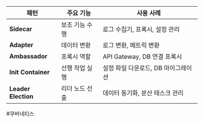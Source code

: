 | 패턴                  | 주요 기능    | 사용 사례                  |
| ------------------- | -------- | ---------------------- |
| **Sidecar**         | 보조 기능 수행 | 로그 수집기, 프록시, 설정 관리     |
| **Adapter**         | 데이터 변환   | 로그 변환, 메트릭 변환          |
| **Ambassador**      | 프록시 역할   | API Gateway, DB 연결 프록시 |
| **Init Container**  | 선행 작업 실행 | 설정 파일 다운로드, DB 마이그레이션  |
| **Leader Election** | 리더 노드 선출 | 데이터 동기화, 분산 태스크 관리     |

#쿠버네티스